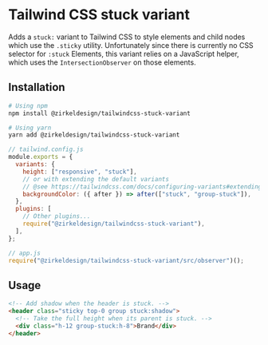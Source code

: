# Tailwind CSS stuck variant

Adds a `stuck:` variant to Tailwind CSS to style elements and child nodes which use the `.sticky` utility. Unfortunately since there is currently no CSS selector for `:stuck` Elements, this variant relies on a JavaScript helper, which uses the `IntersectionObserver` on those elements.

## Installation

```sh
# Using npm
npm install @zirkeldesign/tailwindcss-stuck-variant

# Using yarn
yarn add @zirkeldesign/tailwindcss-stuck-variant
```

```js
// tailwind.config.js
module.exports = {
  variants: {
    height: ["responsive", "stuck"],
    // or with extending the default variants
    // @see https://tailwindcss.com/docs/configuring-variants#extending-default-variants
    backgroundColor: ({ after }) => after(["stuck", "group-stuck"]),
  },
  plugins: [
    // Other plugins...
    require("@zirkeldesign/tailwindcss-stuck-variant"),
  ],
};
```

```js
// app.js
require("@zirkeldesign/tailwindcss-stuck-variant/src/observer")();
```

## Usage

```html
<!-- Add shadow when the header is stuck. -->
<header class="sticky top-0 group stuck:shadow">
  <!-- Take the full height when its parent is stuck. -->
  <div class="h-12 group-stuck:h-8">Brand</div>
</header>
```
